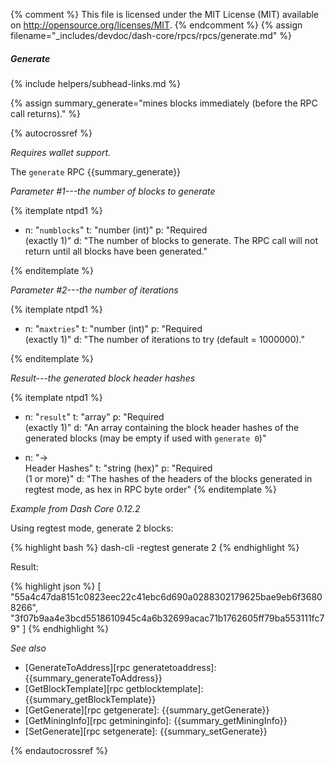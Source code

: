 {% comment %}
This file is licensed under the MIT License (MIT) available on
http://opensource.org/licenses/MIT.
{% endcomment %}
{% assign filename="_includes/devdoc/dash-core/rpcs/rpcs/generate.md" %}

##### Generate
{% include helpers/subhead-links.md %}

<!-- __ -->

{% assign summary_generate="mines blocks immediately (before the RPC call returns)." %}

{% autocrossref %}

*Requires wallet support.*

The `generate` RPC {{summary_generate}}

*Parameter #1---the number of blocks to generate*

{% itemplate ntpd1 %}
- n: "`numblocks`"
  t: "number (int)"
  p: "Required<br>(exactly 1)"
  d: "The number of blocks to generate.  The RPC call will not return until all blocks have been generated."

{% enditemplate %}

*Parameter #2---the number of iterations*

{% itemplate ntpd1 %}
- n: "`maxtries`"
  t: "number (int)"
  p: "Required<br>(exactly 1)"
  d: "The number of iterations to try (default = 1000000)."

{% enditemplate %}


*Result---the generated block header hashes*

{% itemplate ntpd1 %}
- n: "`result`"
  t: "array"
  p: "Required<br>(exactly 1)"
  d: "An array containing the block header hashes of the generated blocks (may be empty if used with `generate 0`)"

- n: "→<br>Header Hashes"
  t: "string (hex)"
  p: "Required<br>(1 or more)"
  d: "The hashes of the headers of the blocks generated in regtest mode, as hex in RPC byte order"
{% enditemplate %}

*Example from Dash Core 0.12.2*

Using regtest mode, generate 2 blocks:

{% highlight bash %}
dash-cli -regtest generate 2
{% endhighlight %}

Result:

{% highlight json %}
[
  "55a4c47da8151c0823eec22c41ebc6d690a0288302179625bae9eb6f36808266",
  "3f07b9aa4e3bcd5518610945c4a6b32699acac71b1762605ff79ba553111fc79"
]
{% endhighlight %}

*See also*

* [GenerateToAddress][rpc generatetoaddress]: {{summary_generateToAddress}}
* [GetBlockTemplate][rpc getblocktemplate]: {{summary_getBlockTemplate}}
* [GetGenerate][rpc getgenerate]: {{summary_getGenerate}}
* [GetMiningInfo][rpc getmininginfo]: {{summary_getMiningInfo}}
* [SetGenerate][rpc setgenerate]: {{summary_setGenerate}}

{% endautocrossref %}
